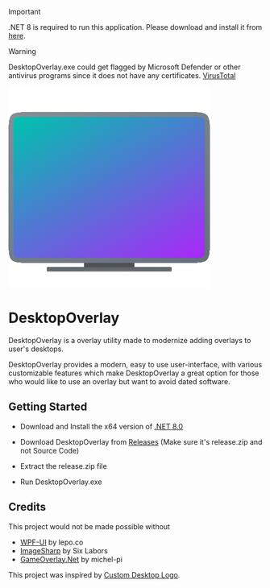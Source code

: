 > [!IMPORTANT]
> .NET 8 is required to run this application. Please download and install it from [here](https://dotnet.microsoft.com/en-us/download).

> [!WARNING]
> DesktopOverlay.exe could get flagged by Microsoft Defender or other antivirus programs since it does not have any certificates. [VirusTotal](https://www.virustotal.com/gui/file/d70df07e24f9daeccaf23592b6288b54cc89982d811d1bba8cfcccb4aebc6f5e/detection)


![](/DesktopOverlayUI/images/iconLarge.bmp)
# DesktopOverlay

DesktopOverlay is a overlay utility made to modernize adding overlays to user's desktops. 

DesktopOverlay provides a modern, easy to use user-interface, with various customizable features which make DesktopOverlay a great option for those who would like to use an overlay but want to avoid dated software.

## Getting Started
* Download and Install the x64 version of [.NET 8.0](https://dotnet.microsoft.com/en-us/download)

* Download DesktopOverlay from [Releases](https://github.com/smashmike/DesktopOverlay/releases) (Make sure it's release.zip and not Source Code)

* Extract the release.zip file

* Run DesktopOverlay.exe

## Credits

This project would not be made possible without
* [WPF-UI](https://wpfui.lepo.co) by lepo.co
* [ImageSharp](https://github.com/SixLabors/ImageSharp) by Six Labors
* [GameOverlay.Net](https://github.com/michel-pi/GameOverlay.Net) by michel-pi

This project was inspired by [Custom Desktop Logo](http://customdesktoplogo.wikidot.com/download).


